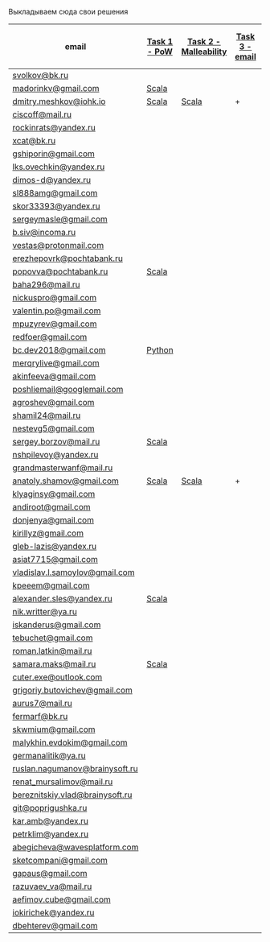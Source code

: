 ﻿Выкладываем сюда свои решения

| email | [Task 1 - PoW](https://github.com/blockchaindevelopersclass/blockchain-developers2/blob/master/tasks/task1.md) | [Task 2 - Malleability](https://github.com/blockchaindevelopersclass/blockchain-developers2/blob/master/tasks/task2.md) | [Task 3 - email](https://github.com/blockchaindevelopersclass/blockchain-developers2/blob/master/tasks/task3.md) | [Task 4 - Bitcoin transaction](https://github.com/blockchaindevelopersclass/blockchain-developers2/blob/master/tasks/task4.md) | [Task 5 - Bitcoin multisig](https://github.com/blockchaindevelopersclass/blockchain-developers2/blob/master/tasks/task5.md) | [Task 6 - Altcoin transaction](https://github.com/blockchaindevelopersclass/blockchain-developers2/blob/master/tasks/task6.md) | Task 7 - Mempool |
| ------------- | ------------- | ------------- | ------------- | ------------- | ------------- | ------------- | ------------- |
| svolkov@bk.ru|
| madorinkv@gmail.com| [Scala](https://github.com/kmadorin/hometasks)
| dmitry.meshkov@iohk.io| [Scala](https://github.com/catena2w/hometasks/tree/week1) | [Scala](https://github.com/blockchaindevelopersclass/hometasks/blob/week2solution/src/main/scala/crypto/Curve25519SignatureForger.scala) | + | [bitcoin](https://testnet.blockexplorer.com/tx/001742a2e4d819e250b6fbf8e69073e3c6a5835b27d6d36f8bcd99b128a9081c) | + | + |
| ciscoff@mail.ru|
| rockinrats@yandex.ru|
| xcat@bk.ru|
| gshiporin@gmail.com|
| lks.ovechkin@yandex.ru|
| dimos-d@yandex.ru|
| sl888amg@gmail.com |
| skor33393@yandex.ru|
| sergeymasle@gmail.com|
| b.siv@incoma.ru|
| vestas@protonmail.com|
| erezhepovrk@pochtabank.ru|
| popovva@pochtabank.ru|[Scala](https://github.com/dundro/hometasks) |
| baha296@mail.ru|
| nickuspro@gmail.com|
| valentin.po@gmail.com|
| mpuzyrev@gmail.com|
| redfoer@gmail.com|
| bc.dev2018@gmail.com| [Python](https://github.com/bcdev2018/hometasks)
| merqrylive@gmail.com|
| akinfeeva@gmail.com |
| poshliemail@googlemail.com |
| agroshev@gmail.com |
| shamil24@mail.ru|
| nestevg5@gmail.com |
| sergey.borzov@mail.ru| [Scala](https://github.com/siemarell/hometasks)
| nshpilevoy@yandex.ru|
| grandmasterwanf@mail.ru|
| anatoly.shamov@gmail.com| [Scala](https://github.com/anatoly-shamov/hometasks/tree/week1) | [Scala](https://github.com/anatoly-shamov/hometasks/tree/week2) | + | [bitcoin](https://testnet.blockexplorer.com/tx/50226e504ccbbf590ea3342127d8fe56ff54ef28ebf461cbcae8c8685d306ec7) ||| [Scala](https://github.com/anatoly-shamov/hometasks/tree/week3) |
| klyaginsy@gmail.com |
| andiroot@gmail.com|
| donjenya@gmail.com |
| kirillyz@gmail.com |
| gleb-lazis@yandex.ru |
| asiat7715@gmail.com |
| vladislav.l.samoylov@gmail.com |
| kpeeem@gmail.com |
| alexander.sles@yandex.ru | [Scala](https://github.com/aslesarenko/hometasks/tree/week1) |
| nik.writter@ya.ru |
|iskanderus@gmail.com|
| tebuchet@gmail.com |
| roman.latkin@mail.ru |
| samara.maks@mail.ru | [Scala](https://github.com/mmarashan/hometasks) |
| cuter.exe@outlook.com |
| grigoriy.butovichev@gmail.com |
| aurus7@mail.ru|
| fermarf@bk.ru|
| skwmium@gmail.com|
| malykhin.evdokim@gmail.com|
| germanalitik@ya.ru|
| ruslan.nagumanov@brainysoft.ru|
| renat_mursalimov@mail.ru|
| bereznitskiy.vlad@brainysoft.ru|
| git@poprigushka.ru |
| kar.amb@yandex.ru|
| petrklim@yandex.ru |
| abegicheva@wavesplatform.com |
| sketcompani@gmail.com |
| gapaus@gmail.com |
| razuvaev_va@mail.ru |
| aefimov.cube@gmail.com |
| iokirichek@yandex.ru |
| dbehterev@gmail.com |
